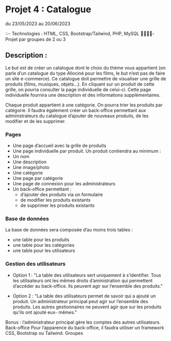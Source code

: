 # Projet 4 : Catalogue
du 23/05/2023 au 20/06/2023

💡- Technologies : HTML, CSS, Bootstrap/Tailwind, PHP, MySQL
👨‍👩‍👧‍👦- Projet par groupes de 2 ou 3

## Description :
Le but est de créer un catalogue dont le choix du thème vous appartient (on parle d’un catalogue du type Allociné pour les films, le but n’est pas de faire un site e-commerce). Ce catalogue doit permettre de visualiser une grille de produits (films, musiques, objets...). En cliquant sur un produit de cette grille, on pourra consulter la page individuelle de celui-ci. Cette page individuelle fournira une description et des informations supplémentaires.

Chaque produit appartient à une catégorie. On pourra trier les produits par catégorie. Il faudra également créer un back-office permettant aux administrateurs du catalogue d’ajouter de nouveaux produits, de les modifier et de les supprimer.

### Pages
+ Une page d’accueil avec la grille de produits
+ Une page individuelle par produit. Un produit contiendra au minimum :
+ Un nom
+ Une description
+ Une image/photo
+ Une catégorie
+ Une page par catégorie
+ Une page de connexion pour les administrateurs
+ Un back-office permettant :
  + d’ajouter des produits via un formulaire
  + de modifier les produits existants
  + de supprimer les produits existants
### Base de données
La base de données sera composée d’au moins trois tables :
+ une table pour les produits
+ une table pour les catégories
+ une table pour les utilisateurs

### Gestion des utilisateurs

+ Option 1 :
"La table des utilisateurs sert uniquement à s’identifier. Tous les utilisateurs ont les mêmes droits d’aministration qui permettent d’accéder au back-office. Ils peuvent agir sur l’ensemble des produits."

+ Option 2 :
"La table des utilisateurs permet de savoir qui a ajouté un produit.
Un administrateur principal peut agir sur l’ensemble des produits.
Les autres gestionnaires ne peuvent agir que sur les produits qu’ils ont ajouté eux-
mêmes."

Bonus : l’administrateur principal gère les comptes des autres utilisateurs.
Back-office
Pour l’apparence du back-office, il faudra utiliser un framework CSS, Bootstrap ou
Tailwind.
Groupes

